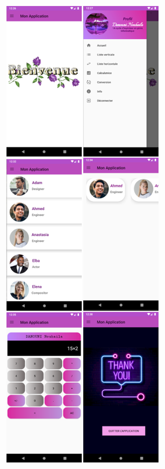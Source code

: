 <p align="center">
    <img src="app_fragment/home.png" width="200" />
    <img src="app_fragment/menu.png" width="200" />
    <img  src="app_fragment/listV.png" width="200" />
    <img src="app_fragment/listH.png" width="200" />
    <img  src="app_fragment/calc.png" width="200" />
    <img src="app_fragment/logout.png"  width="200" />
</p>

